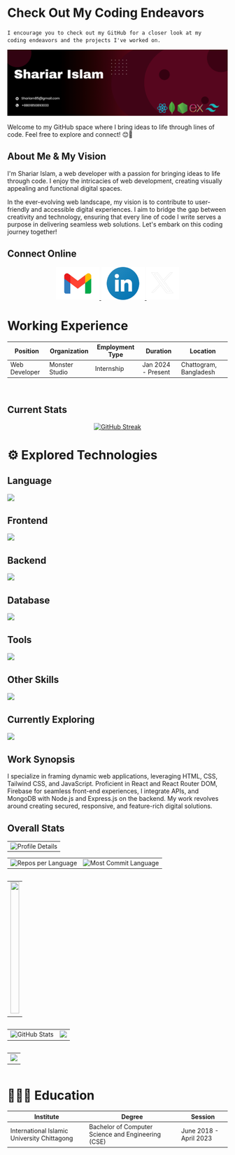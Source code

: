 # Check Out My Coding Endeavors

<code>I encourage you to check out my GitHub for a closer look at my coding endeavors and the projects I've worked on.</code>

![Github Cover Image!](https://raw.githubusercontent.com/ShariarNiaj05/ShariarNiaj05/main/images/github-cover-image.png "Shariar Islam Github Cover Image")

Welcome to my GitHub space where I bring ideas to life through lines of code. Feel free to explore and connect! 😊🚀

## About Me & My Vision

I'm Shariar Islam, a web developer with a passion for bringing ideas to life through code. I enjoy the intricacies of web development, creating visually appealing and functional digital spaces.

In the ever-evolving web landscape, my vision is to contribute to user-friendly and accessible digital experiences. I aim to bridge the gap between creativity and technology, ensuring that every line of code I write serves a purpose in delivering seamless web solutions. Let's embark on this coding journey together!

## Connect Online


<p align="center">
  <a href="mailto:shariarn85@gmail.com">
    <img height="75" src="https://raw.githubusercontent.com/ShariarNiaj05/ShariarNiaj05/main/images/gmail.png"> 
  </a>
    <a href="https://www.linkedin.com/in/shariar-islam-niaj">
    <img height="75" src="https://github.com/ShariarNiaj05/ShariarNiaj05/blob/main/images/linkedin.png?raw=true"> 
  </a>
    <a href="https://twitter.com/Shariar_Niaj">
    <img height="75" src="https://github.com/ShariarNiaj05/ShariarNiaj05/blob/main/images/x-logo.png?raw=true"> 
  </a>

</p>

# Working Experience

| Position      | Organization   | Employment Type | Duration           | Location               |
| ------------- | -------------- | --------------- | ------------------ | ---------------------- |
| Web Developer | Monster Studio | Internship      | Jan 2024 - Present | Chattogram, Bangladesh |

<br/>

## Current Stats

<p align="center">
  <a href="https://git.io/streak-stats">
    <img src="https://github-readme-streak-stats.herokuapp.com?user=ShariarNiaj05&theme=dark&card_width=700&background=45%2C1D020A%2C56061E&border=EB9C84" alt="GitHub Streak">
  </a>
</p>

# ⚙ Explored Technologies

## Language

<img src="https://skillicons.dev/icons?i=js," />

## Frontend

<img src="https://skillicons.dev/icons?i=react,tailwindcss,nextjs,materialui,firebase,redux	" />

## Backend

<img src="https://skillicons.dev/icons?i=nodejs,expressjs" />

## Database

<img src="https://skillicons.dev/icons?i=mongodb" />

## Tools

<img src="https://skillicons.dev/icons?i=github,vscode,vite,vercel,postman,npm,yarn,notion,figma" />

## Other Skills

<img src="https://skillicons.dev/icons?i=wordpress" />

## Currently Exploring

<img src="https://skillicons.dev/icons?i=ts" />

<!-- <p align="center">
  <a href="https://skillicons.dev">
    <img src="https://skillicons.dev/icons?i=html,css,tailwindcss,js,react,mongodb,nodejs,expressjs" />
  </a>
</p> -->

<!-- [![My Skills](https://skillicons.dev/icons?i=html,css,tailwindcss,js,react,mongodb,nodejs,expressjs)](https://skillicons.dev) -->

## Work Synopsis

I specialize in framing dynamic web applications, leveraging HTML, CSS, Tailwind CSS, and JavaScript. Proficient in React and React Router DOM, Firebase for seamless front-end experiences, I integrate APIs, and MongoDB with Node.js and Express.js on the backend. My work revolves around creating secured, responsive, and feature-rich digital solutions.

## Overall Stats

<!-- First row  -->
<table cellpadding="0">
  <tr style="padding: 0">
    <!-- First Profile Details Card: Top Languages by Repo - GitHub Stats Card -->  
    <td valign="top"><img height="200" src="http://github-profile-summary-cards.vercel.app/api/cards/profile-details?username=ShariarNiaj05&theme=blueberry" alt="Profile Details"/></td>
  </tr>
</table>

<!-- 2nd  row  -->
<table cellpadding="0">
  <tr style="padding: 0">
    <!-- First Profile Details Card: Top Languages by Repo - GitHub Stats Card -->  
    <td valign="top"><img height="200" src="http://github-profile-summary-cards.vercel.app/api/cards/repos-per-language?username=ShariarNiaj05&theme=blueberry" alt="Repos per Language"/></td>
    <!-- Second Profile Details Card: Top Languages by Commit - GitHub Top Language Card -->
    <td valign="top"><img height="200" src="http://github-profile-summary-cards.vercel.app/api/cards/most-commit-language?username=ShariarNiaj05&theme=blueberry" alt="Most Commit Language"/></td>
  </tr>
</table>

<!-- 3rd row  -->
<div style="display: flex; justify-content: center;"> 
<p align="center"> <table cellpadding="0">
  <tr style="padding: 0">
    <!-- GitHub Stats Card -->  
    <td valign="top"><img height="300" width="100%" src="https://api.githubtrends.io/user/svg/ShariarNiaj05/repos?time_range=six_months&theme=dark"/></td>
   
  </tr>
</table></p>

</div>
<!-- 4th row  -->

<table cellpadding="0">
  <tr style="padding: 0">
    <!-- Third Profile Details Card: Top Stats -->  
    <td valign="top"><img height="300" src="http://github-profile-summary-cards.vercel.app/api/cards/stats?username=ShariarNiaj05&theme=blueberry" alt="GitHub Stats"/></td>
    <!-- Fourth Profile Details Card: Commits -->
     <td valign="top"><img height="300" src="http://github-profile-summary-cards.vercel.app/api/cards/productive-time?username=ShariarNiaj05&theme=blueberry&utcOffset=8"/></td>
  </tr>
</table>

<!-- 5th row  -->
<div style="display: flex; justify-content: center;">
<table cellpadding="0">
  <tr style="padding: 0">
    <td valign="top"><img height="200" src="https://github-readme-stats.vercel.app/api/top-langs/?username=ShariarNiaj05&langs_count=6&layout=compact&theme=blueberry&hide_border=true&hide=HTML&custom_title=Top%20Languages"/></td>
  </tr>
</table>
</div>

# 👨🏻‍🎓 Education

| Institute                                   | Degree                                             | Session                |
| ------------------------------------------- | -------------------------------------------------- | ---------------------- |
| International Islamic University Chittagong | Bachelor of Computer Science and Engineering (CSE) | June 2018 - April 2023 |

<!--
## About Recent Projects & Depth Overview

### 1) Soul Mate Connect: A full-stack Matrimony website
[Live Site](https://soul-mate-connect.web.app) |  [Client Code](https://github.com/ShariarNiaj05/Soul-Mate-Connect-Client) | [Server Code](https://github.com/ShariarNiaj05/Soul-Mate-Connect-Server)

**Technologies:** React, React Router Dom, Material UI, Stripe, Firebase, MongoDB, Tailwind, Express, Node

**Features:**

* Register users can add their biodata, can make their biodata premium (admin approval required).
* Users can add any biodata in their favorites collection, and can request any contact information (after paying 500 bdt).
* Admin can make any user to premium(don’t need to request for contact information) or admin

### 2) Hunger Help Net: A full-stack Food Donation website
[Live Site](https://hunger-help-net.web.app) |  [Client Code](https://github.com/ShariarNiaj05/Hunger-Help-Net-Client) | [Server Code](https://github.com/ShariarNiaj05/Hunger-Help-Net-Server)

**Technologies:** React, React Router Dom, Firebase, MongoDB, Tailwind, Express, Node

**Features:**

* Register users can add food donations.
* Logged in users can request for food.
* Registered users can manage their added food, and confirm their food request.


### 3) Vehi Verse: A Automotive Website With Simple CRUD Operation
[Live Site](https://vehiverse.web.app/) |  [Client Code](https://github.com/ShariarNiaj05/Vehi-Verse-Client) | [Server Code](https://github.com/ShariarNiaj05/Vehi-Verse-Server)

**Technologies:** React, React Router Dom, Firebase, MongoDB, Tailwind, Express, Node

**Features:**

* New visitor can register to our website
* A register user can add product, edit product and delete product.
* A register user can see a product details, and can add the product in the cart.
 -->
<!-- ## Repository Contributions -->
